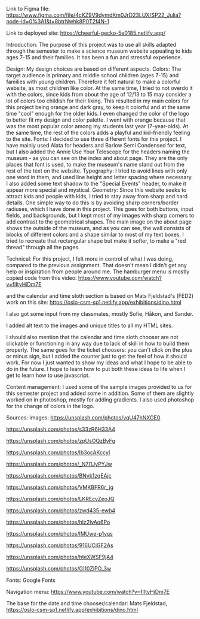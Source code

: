 Link to Figma file:
https://www.figma.com/file/4cKZ9V9dymdKm0JrD23LUX/SP22_Julia?node-id=0%3A1&t=8btrNwhk8P0T2f4N-1

Link to deployed site:
https://cheerful-gecko-5e0185.netlify.app/

Introduction:
The purpose of this project was to use all skills adapted through the semester to make a science museum website appealing to kids ages 7-15 and their families. It has been a fun and stressful experience.

Design:
My design choices are based on different aspects.
Colors: The target audience is primary and middle school children (ages 7-15) and families with young children. Therefore it felt natural to make a colorful website, as most children like color. At the same time, I tried to not overdo it with the colors, since kids from about the age of 12/13 to 15 may consider a lot of colors too childish for their liking. This resulted in my main colors for this project being orange and dark gray, to keep it colorful and at the same time "cool" enough for the older kids. I even changed the color of the logo to better fit my design and color palette. I went with orange because that was the most popular color among my students last year (7-year-olds). At the same time, the rest of the colors adds a playful and kid-friendly feeling to the site.
Fonts: I decided to use three different fonts for this project. I have mainly used Alata for headers and Barlow Semi Condensed for text, but I also added the Annie Use Your Telescope for the headers naming the museum - as you can see on the index and about page. They are the only places that font is used, to make the museum's name stand out from the rest of the text on the website.
Typography: I tried to avoid lines with only one word in them, and used line height and letter spacing where necessary. I also added some text shadow to the "Special Events" header, to make it appear more special and mystical.
Geometry: Since this website seeks to attract kids and people with kids, I tried to stay away from sharp and hard details. One simple way to do this is by avoiding sharp corners/border radiuses, which I have done in this project. This goes for both buttons, input fields, and backgrounds, but I kept most of my images with sharp corners to add contrast to the geometrical shapes. The main image on the about page shows the outside of the museum, and as you can see, the wall consists of blocks of different colors and a shape similar to most of my text boxes. I tried to recreate that rectangular shape but make it softer, to make a "red thread" through all the pages.

Technical:
For this project, I felt more in control of what I was doing, compared to the previous assignment. That doesn't mean I didn't get any help or inspiration from people around me. The hamburger menu is mostly copied code from this video:
https://www.youtube.com/watch?v=flItyHiDm7E

and the calendar and time sloth section is based on Mats Fjeldstad's (FED2) work on this site: https://oslo-csm-sp1.netlify.app/exhibitions/dino.html

I also got some input from my classmates, mostly Sofie, Håkon, and Sander.

I added alt text to the images and unique titles to all my HTML sites.

I should also mention that the calendar and time sloth chooser are not clickable or functioning in any way due to lack of skill in how to build them properly. The same goes for the ticket choosers: you can't click on the plus or minus sign, but I added the counter just to get the feel of how it should work. For now I just wanted to show my ideas and what I hope to be able to do in the future. I hope to learn how to put both these ideas to life when I get to learn how to use javascript.

Content management:
I used some of the sample images provided to us for this semester project and added some in addition. Some of them are slightly worked on in photoshop, mostly for adding gradients. I also used photoshop for the change of colors in the logo.

Sources:
Images:
https://unsplash.com/photos/vqU47hNXGE0

https://unsplash.com/photos/s33zR6H33A4

https://unsplash.com/photos/zpUsOQzByFg

https://unsplash.com/photos/Ib3ocAKccyI

https://unsplash.com/photos/_N7I1JyPYJw

https://unsplash.com/photos/BNvk1zqEAjc

https://unsplash.com/photos/VMKBFR6r_jg

https://unsplash.com/photos/LKREcvZeoJQ

https://unsplash.com/photos/zwd435-ewb4

https://unsplash.com/photos/hIz2lvAo6Po

https://unsplash.com/photos/IMUwe-p1yqs

https://unsplash.com/photos/916UCiGF2As

https://unsplash.com/photos/hteXWSF9jA4

https://unsplash.com/photos/GI10ZiPO_3w

Fonts:
Google Fonts

Navigation menu:
https://www.youtube.com/watch?v=flItyHiDm7E

The base for the date and time chooser/calendar:
Mats Fjeldstad,
https://oslo-csm-sp1.netlify.app/exhibitions/dino.html
